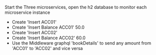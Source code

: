 Start the Three microservices, open the h2 database to monitor each microservice instance
- Create 'Insert ACC01'
- Create 'Insert Balance ACC01' 50.0
- Create 'Insert ACC02'
- Create 'Insert Balance ACC02' 60.0
- Use the Middleware graphql 'bookDetails' to send any amount from 'ACC01' to 'ACC02' and vice versa
 
